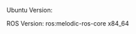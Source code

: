 <!-- To check Ubuntu version:
$ lsb_release -a -->
Ubuntu Version:

ROS Version: ros:melodic-ros-core
x84_64
